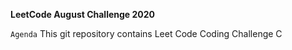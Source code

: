 **LeetCode August Challenge 2020**

`Agenda`
     This git repository contains Leet Code Coding Challenge 
     C